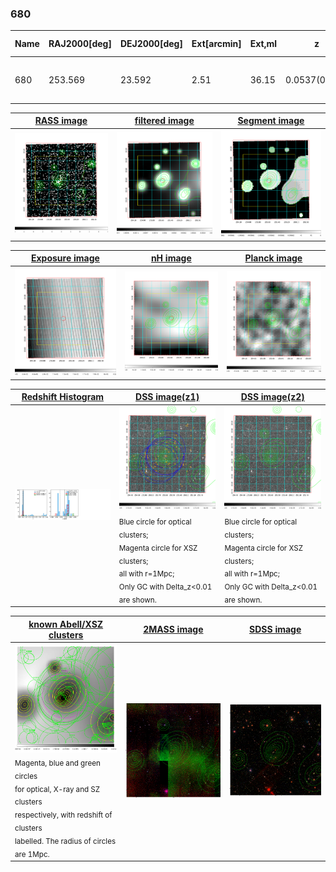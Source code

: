 <div STYLE="page-break-after: always;"></div>

### 680

|Name|RAJ2000[deg]|DEJ2000[deg] |Ext[arcmin]| Ext,ml | z | z_src| C|GC(XSZ,Delta_z<0.01)| GC(OPT,Delta_z<0.01)|GC| R_sig[arcmin] | R500[arcmin] | R500[Mpc]| CRsig[c/s] | CR500[c/s] |L500[1E44 erg/s]|F500[1E-12 erg/s/cm^2]| M500[1E14 Msun]|Tx[keV]|Cnt_sig|Beta|Rc[arcmin]|Comment|Alias|
|---|---|---|---|---|---|------|---|--------|---------|----------|---|---|---|---|---|---|---|---|---|---|---|---|---|---|
|680| 253.569| 23.592| 2.51| 36.15| 0.0537(0.005)| z1, z_xsz| B| F20, MCXC| N, W| C, F20, MCXC, N, W| 8.312| 10.370| 0.650| 0.132(0.024)| 0.138(0.025)| 0.159(0.018)| 2.318(0.266)| 0.82(0.05)| 1.93(0.07)| 95.4| 0.916(-0.100+0.061)| 5.691(-0.738+0.555)| -| k297|

|[RASS image](../image/680/680_img.pdf)|[filtered image](../image/680/680_fil.pdf)|[Segment image](../image/680/680_seg.pdf)|
|-------------------|--------------------|-------------------|
| <img src="../image/680/680_img.png" width="300">  | <img src="../image/680/680_fil.png" width="300">   | <img src="../image/680/680_seg.png" width="300">  |

|[Exposure image](../image/680/680_mex.pdf)| [nH image](../image/680/680_nh.pdf)| [Planck image](../image/680/680_p.pdf)|
|-------------------|--------------------|-------------------|
|<img src="../image/680/680_mex.png" width="300">   | <img src="../image/680/680_nh.png" width="300">    | <img src="../image/680/680_p.png" width="300"> |

|[Redshift Histogram](../image/680/680_zg.pdf) | [DSS image(z1)](../image/680/680_dss_z1.pdf)      |  [DSS image(z2)](../image/680/680_dss_z2.pdf)    |
|-------------------|--------------------|-------------------|
|<img src="../image/680/680_zg.png" width="300"> |<img src="../image/680/680_dss_z1.png" width="300"> <sub><br>Blue circle for optical clusters; <br>Magenta circle for XSZ clusters; <br>all with r=1Mpc; <br>Only GC with Delta_z<0.01 are shown. </sub>| <img src="../image/680/680_dss_z2.png" width="300"><sub><br>Blue circle for optical clusters; <br>Magenta circle for XSZ clusters; <br>all with r=1Mpc; <br>Only GC with Delta_z<0.01 are shown. </sub> |

|[known Abell/XSZ clusters](../image/680/680_gc.pdf) | [2MASS image](../image/680/680_2mass.pdf)      |[SDSS image](../image/680/680_sdss.pdf)   |
|-------------------|-------------------|-------------------|
|<img src=../image/680/680_gc.png width="300"> <br><sub>Magenta, blue and green circles <br>for optical, X-ray and SZ clusters <br>respectively, with redshift of clusters <br>labelled. The radius of circles <br>are 1Mpc.</sub>|<img src="../image/680/680_2mass.png" width="300">  | <img src="../image/680/680_sdss.png" width="300">  |




